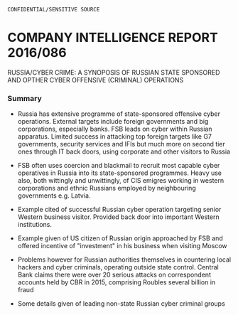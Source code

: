 ```
CONFIDENTIAL/SENSITIVE SOURCE
```

# COMPANY INTELLIGENCE REPORT 2016/086

RUSSIA/CYBER CRIME: A SYNOPOSIS OF RUSSIAN STATE SPONSORED AND OPTHER CYBER OFFENSIVE \(CRIMINAL\) OPERATIONS

### Summary

* Russia has extensive programme of state-sponsored offensive cyber operations. External targets include foreign governments and big corporations, especially banks. FSB leads on cyber within Russian apparatus. Limited success in attacking top foreign targets like G7 governments, security services and IFIs but much more on second tier ones through IT back doors, using corporate and other visitors to Russia

* FSB often uses coercion and blackmail to recruit most capable cyber operatives in Russia into its state-sponsored programmes. Heavy use also, both wittingly and unwittingly, of CIS emigres working in western corporations and ethnic Russians employed by neighbouring governments e.g. Latvia.

* Example cited of successful Russian cyber operation targeting senior Western business visitor. Provided back door into important Western institutions.

* Example given of US citizen of Russian origin approached by FSB and offered incentive of "investment" in his business when visiting Moscow

* Problems however for Russian authorities themselves in countering local hackers and cyber criminals, operating outside state control. Central Bank claims there were over 20 serious attacks on correspondent accounts held by CBR in 2015, comprising Roubles several billion in fraud

* Some details given of leading non-state Russian cyber criminal groups



